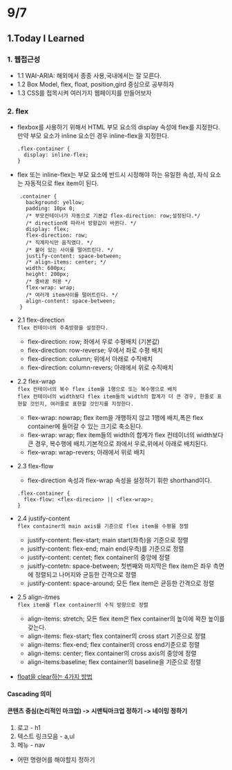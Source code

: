 # 9/7

## 1.Today I Learned

### 1. 웹접근성

- 1.1 WAI-ARIA: 해외에서 종종 사용,국내에서는 잘 모른다.
- 1.2 Box Model, flex, float, position,gird 중심으로 공부하자
- 1.3 CSS를 접목시켜 여러가지 웹페이지를 만들어보자

### 2. flex 

- flexbox를 사용하기 위해서 HTML 부모 요소의 display 속성에 flex를 지정한다. 만약 부모 요소가 inline 요소인 경우 inline-flex을 지정한다.
  ```
  .flex-container {
    display: inline-flex;
  }
  ```
- flex 또는 inline-flex는 부모 요소에 반드시 시정해야 하는 유일한 속성, 자식 요소는 자동적으로 flex item이 된다.
```
    .container {
      background: yellow;
      padding: 10px 0;
      /* 부모컨테이너가 자동으로 기본값 flex-direction: row;설정된다.*/
      /* direction에 따라서 방향값이 바뀐다. */
      display: flex;
      flex-direction: row;
      /* 직계자식만 움직였다. */
      /* 붙어 있는 사이를 떨어트린다. */
      justify-content: space-between;
      /* align-items: center; */
      width: 600px;
      height: 200px;
      /* 줄바꿈 허용 */
      flex-wrap: wrap;
      /* 여러개 item사이를 떨어트린다. */
      align-content: space-between;
    }
```

- 2.1 flex-direction<br>
  `flex 컨테이너의 주축방향을 설정한다.`
  - flex-direction: row; 좌에서 우로 수평배치 (기본값)
  - flex-direction: row-reverse; 우에서 좌로 수평 배치
  - flex-direction: column; 위에서 아래로 수직배치
  - flex-direction: column-revers; 아래에서 위로 수직배치

- 2.2 flex-wrap <br>
 `flex 컨테이너의 복수 flex item을 1행으로 또는 복수행으로 배치`<br>
  `flex 컨테이너의 width보다 flex item들의 width의 합계가 더 큰 경우, 한줄로 표현할 것인지, 여러줄로 표현할 것인지를 지정한다.` 
  - flex-wrap: nowrap; flex item을 개행하지 않고 1행에 배치,폭은 flex container에 들어갈 수 있는 크기로 축소된다.
  - flex-wrap: wrap; flex item들의 width의 합계가 flex 컨테이너의 width보다 큰 경우, 복수행에 배치.기본적으로 좌에서 우로,위에서 아래로 배치된다.
  - flex-wrap: wrap-revers; 아래에서 위로 배치

- 2.3 flex-flow
  - flex-direction 속성과 flex-wrap 속성을 설정하기 휘한 shorthand이다. 
  ```
  .flex-container {
    flex-flow: <flex-direcion> || <flex-wrap>;
  }
  ```
- 2.4 justify-content <br>
  `flex container의 main axis를 기준으로 flex item을 수평을 정렬`
  - justify-content: flex-start; main start(좌측)을 기준으로 정렬
  - jusitfy-content: flex-end; main end(우측)를 기준으로 정렬
  - justify-content: centet; flex container의 중앙에 정렬
  - jusitfy-contetn: space-between; 첫번째와 마지막은 flex item은 좌우 측면에 정렬되고 나머지와 균등한 간격으로 정렬
  - justify-content: space-around; 모든 flex item은 균등한 간격으로 정렬
- 2.5 align-itmes <br>
  `flex item을 flex container의 수직 방향으로 정렬`
  - align-items: stretch; 모든 flex item은 flex container의 높이에 꽉찬 높이를 갖는다.
  - align-items: flex-start; flex container의 cross start 기준으로 정렬
  - align-items: flex-end; flex container의 cross end기준으로 정렬
  - align-items: center; flex container의 cross axis의 중앙에 정렬
  - align-items:baseline; flex container의 baseline을 기준으로 정렬

- [float을 clear하는 4가지 방법](http://naradesign.net/wp/2008/05/27/144/)


#### Cascading 의미

#### 콘텐츠 중심(논리적인 마크업) -> 시맨틱마크업 정하기 -> 네이밍 정하기
1) 로고 - h1
2) 텍스트 링크모음 - a,ul
3) 메뉴 - nav
- 어떤 명령어를 해야할지 정하기